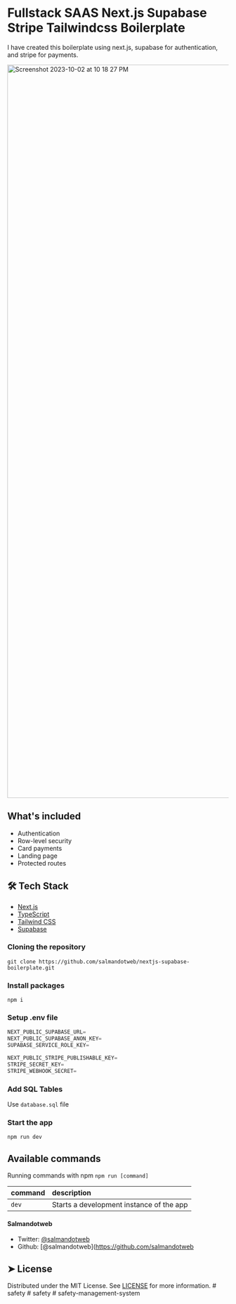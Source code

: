 # Fullstack SAAS Next.js Supabase Stripe Tailwindcss Boilerplate   
I have created this boilerplate using next.js, supabase for authentication, and stripe for payments.

<img width="1670" alt="Screenshot 2023-10-02 at 10 18 27 PM" src="https://github.com/salmandotweb/nextjs-supabase-boilerplate/assets/74504762/fa7d4c9a-855d-4a3d-9a6d-38cf2badff60">

## What's included    
- Authentication
- Row-level security
- Card payments
- Landing page
- Protected routes
## 🛠️ Tech Stack
- [Next.js](https://nextjs.org/)
- [TypeScript](https://www.typescriptlang.org/)
- [Tailwind CSS](https://tailwindcss.com/)
- [Supabase](https://supabase.com/)

### Cloning the repository

```shell
git clone https://github.com/salmandotweb/nextjs-supabase-boilerplate.git
```

### Install packages

```shell
npm i
```

### Setup .env file


```js
NEXT_PUBLIC_SUPABASE_URL=
NEXT_PUBLIC_SUPABASE_ANON_KEY=
SUPABASE_SERVICE_ROLE_KEY=

NEXT_PUBLIC_STRIPE_PUBLISHABLE_KEY=
STRIPE_SECRET_KEY=
STRIPE_WEBHOOK_SECRET=
```

### Add SQL Tables
Use `database.sql` file

### Start the app

```shell
npm run dev
```

## Available commands

Running commands with npm `npm run [command]`

| command         | description                              |
| :-------------- | :--------------------------------------- |
| `dev`           | Starts a development instance of the app |
#### Salmandotweb
- Twitter: [@salmandotweb](https://twitter.com/salmandotweb)
- Github: [@salmandotweb](https://github.com/salmandotweb
## ➤ License
Distributed under the MIT License. See [LICENSE](LICENSE) for more information.
#   s a f e t y  
 #   s a f e t y  
 #   s a f e t y - m a n a g e m e n t - s y s t e m  
 